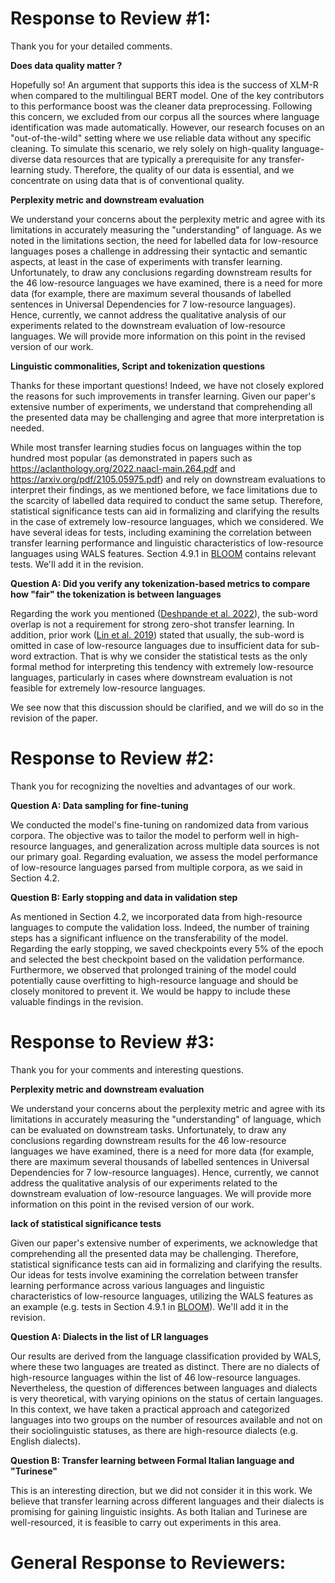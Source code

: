 # Response to Review #1:
Thank you for your detailed comments.

__Does data quality matter ?__

Hopefully so! An argument that supports this idea is the success of XLM-R when compared to the multilingual BERT model. One of the key contributors to this performance boost was the cleaner data preprocessing. Following this concern, we excluded from our corpus all the sources where language identification was made automatically.
However, our research focuses on an "out-of-the-wild" setting where we use reliable data without any specific cleaning. To simulate this scenario, we rely solely on high-quality language-diverse data resources that are typically a prerequisite for any transfer-learning study.
Therefore, the quality of our data is essential, and we concentrate on using data that is of conventional quality.

__Perplexity metric and downstream evaluation__

We understand your concerns about the perplexity metric and agree with its limitations in accurately measuring the "understanding" of language. As we noted in the limitations section, the need for labelled data for low-resource languages poses a challenge in addressing their syntactic and semantic aspects, at least in the case of experiments with transfer learning. 
Unfortunately, to draw any conclusions regarding downstream results for the 46 low-resource languages we have examined, there is a need for more data (for example, there are maximum several thousands of labelled sentences in Universal Dependencies for 7 low-resource languages). Hence, currently, we cannot address the qualitative analysis of our experiments related to the downstream evaluation of low-resource languages.
We will provide more information on this point in the revised version of our work.

__Linguistic commonalities, Script and tokenization questions__

Thanks for these important questions! Indeed, we have not closely explored the reasons for such improvements in transfer learning. 
Given our paper's extensive number of experiments, we understand that comprehending all the presented data may be challenging and agree that more interpretation is needed.

While most transfer learning studies focus on languages within the top hundred most popular (as demonstrated in papers such as https://aclanthology.org/2022.naacl-main.264.pdf and https://arxiv.org/pdf/2105.05975.pdf) and rely on downstream evaluations to interpret their findings, as we mentioned before, we face limitations due to the scarcity of labelled data required to conduct the same setup.
Therefore, statistical significance tests can aid in formalizing and clarifying the results in the case of extremely low-resource languages, which we considered. 
We have several ideas for tests, including examining the correlation between transfer learning performance and linguistic characteristics of low-resource languages using WALS features. Section 4.9.1 in [BLOOM](https://arxiv.org/abs/2211.05100) contains relevant tests. We'll add it in the revision.


__Question A: Did you verify any tokenization-based metrics to compare how "fair" the tokenization is between languages__

Regarding the work you mentioned ([Deshpande et al. 2022](https://aclanthology.org/2022.naacl-main.264.pdf)), the sub-word overlap is not a requirement for strong zero-shot transfer learning. In addition, prior work ([Lin et al. 2019](https://aclanthology.org/P19-1301.pdf)) stated that usually, the sub-word is omitted in case of low-resource languages due to insufficient data for sub-word extraction.
That is why we consider the statistical tests as the only formal method for interpreting this tendency with extremely low-resource languages, particularly in cases where downstream evaluation is not feasible for extremely low-resource languages.

We see now that this discussion should be clarified, and we will do so in the revision of the paper.



# Response to Review #2:
Thank you for recognizing the novelties and advantages of our work.

__Question A: Data sampling for fine-tuning__

We conducted the model's fine-tuning on randomized data from various corpora. The objective was to tailor the model to perform well in high-resource languages, and generalization across multiple data sources is not our primary goal. Regarding evaluation, we assess the model performance of low-resource languages parsed from multiple corpora, as we said in Section 4.2.

__Question B: Early stopping and data in validation step__

As mentioned in Section 4.2, we incorporated data from high-resource languages to compute the validation loss. 
Indeed, the number of training steps has a significant influence on the transferability of the model. Regarding the early stopping, we saved checkpoints every 5% of the epoch and selected the best checkpoint based on the validation performance. Furthermore, we observed that prolonged training of the model could potentially cause overfitting to high-resource language and should be closely monitored to prevent it. We would be happy to include these valuable findings in the revision.

# Response to Review #3:
Thank you for your comments and interesting questions.

__Perplexity metric and downstream evaluation__

We understand your concerns about the perplexity metric and agree with its limitations in accurately measuring the "understanding" of language, which can be evaluated on downstream tasks.
Unfortunately, to draw any conclusions regarding downstream results for the 46 low-resource languages we have examined, there is a need for more data (for example, there are maximum several thousands of labelled sentences in Universal Dependencies for 7 low-resource languages). Hence, currently, we cannot address the qualitative analysis of our experiments related to the downstream evaluation of low-resource languages.
We will provide more information on this point in the revised version of our work.

__lack of statistical significance tests__

Given our paper's extensive number of experiments, we acknowledge that comprehending all the presented data may be challenging. Therefore, statistical significance tests can aid in formalizing and clarifying the results. Our ideas for tests involve examining the correlation between transfer learning performance across various languages and linguistic characteristics of low-resource languages, utilizing the WALS features as an example (e.g. tests in Section 4.9.1 in [BLOOM](https://arxiv.org/abs/2211.05100)). We'll add it in the revision.

__Question A: Dialects in the list of LR languages__

Our results are derived from the language classification provided by WALS, where these two languages are treated as distinct. There are no dialects of high-resource languages within the list of 46 low-resource languages. 
Nevertheless, the question of differences between languages and dialects is very theoretical, with varying opinions on the status of certain languages. In this context, we have taken a practical approach and categorized languages into two groups on the number of resources available and not on their sociolinguistic statuses, as there are high-resource dialects (e.g. English dialects).

__Question B: Transfer learning between Formal Italian language and "Turinese"__

This is an interesting direction, but we did not consider it in this work. We believe that transfer learning across different languages and their dialects is promising for gaining linguistic insights. As both Italian and Turinese are well-resourced, it is feasible to carry out experiments in this area.


# General Response to Reviewers:
